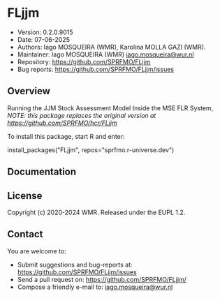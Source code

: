 # FLjjm

- Version: 0.2.0.9015
- Date: 07-06-2025
- Authors: Iago MOSQUEIRA (WMR), Karolina MOLLA GAZI (WMR).
- Maintainer: Iago MOSQUEIRA (WMR) <iago.mosqueira@wur.nl>
- Repository: <https://github.com/SPRFMO/FLjjm>
- Bug reports: <https://github.com/SPRFMO/FLjjm/issues>

## Overview

Running the JJM Stock Assessment Model Inside the MSE FLR System,
*NOTE: this package replaces the original version at <https://github.com/SPRFMO/hcr/FLjjm>*

To install this package, start R and enter:

  install_packages("FLjjm", repos="sprfmo.r-universe.dev")

## Documentation


## License
Copyright (c) 2020-2024 WMR. Released under the EUPL 1.2.

## Contact
You are welcome to:

- Submit suggestions and bug-reports at: <https://github.com/SPRFMO/FLjjm/issues>
- Send a pull request on: <https://github.com/SPRFMO/FLjjm/>
- Compose a friendly e-mail to: <iago.mosqueira@wur.nl>
